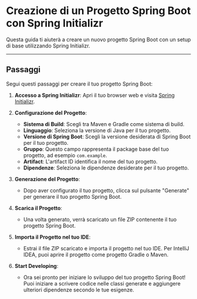 # Creazione di un Progetto Spring Boot con Spring Initializr

Questa guida ti aiuterà a creare un nuovo progetto Spring Boot con un setup di base utilizzando Spring Initializr.
***
## Passaggi

Segui questi passaggi per creare il tuo progetto Spring Boot:

1. **Accesso a Spring Initializr**: Apri il tuo browser web e visita [Spring Initializr](https://start.spring.io/).


2. **Configurazione del Progetto**:
    - **Sistema di Build**: Scegli tra Maven e Gradle come sistema di build.
    - **Linguaggio**: Seleziona la versione di Java per il tuo progetto.
    - **Versione di Spring Boot**: Scegli la versione desiderata di Spring Boot per il tuo progetto.
    - **Gruppo**: Questo campo rappresenta il package base del tuo progetto, ad esempio `com.example`.
    - **Artifact**: L'artifact ID identifica il nome del tuo progetto.
    - **Dipendenze**: Seleziona le dipendenze desiderate per il tuo progetto.


3. **Generazione del Progetto**:
    - Dopo aver configurato il tuo progetto, clicca sul pulsante "Generate" per generare il tuo progetto Spring Boot.


4. **Scarica il Progetto**:
    - Una volta generato, verrà scaricato un file ZIP contenente il tuo progetto Spring Boot.


5. **Importa il Progetto nel tuo IDE**:
    - Estrai il file ZIP scaricato e importa il progetto nel tuo IDE. Per IntelliJ IDEA, puoi aprire il progetto come progetto Gradle o Maven.


6. **Start Developing**:
    - Ora sei pronto per iniziare lo sviluppo del tuo progetto Spring Boot! Puoi iniziare a scrivere codice nelle classi generate e aggiungere ulteriori dipendenze secondo le tue esigenze.
	